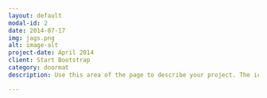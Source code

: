 ```yaml
---
layout: default
modal-id: 2
date: 2014-07-17
img: jags.png
alt: image-alt
project-date: April 2014
client: Start Bootstrap
category: doormat
description: Use this area of the page to describe your project. The icon above is part of a free icon set by <a href="https://sellfy.com/p/8Q9P/jV3VZ/">Flat Icons</a>. On their website, you can download their free set with 16 icons, or you can purchase the entire set with 146 icons for only $12!

---
```

